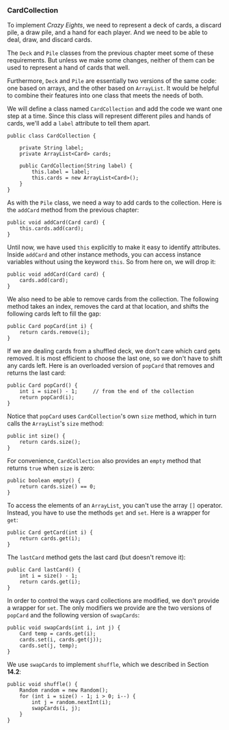 ###  CardCollection


To implement *Crazy Eights*, we need to represent a deck of cards, a discard pile, a draw pile, and a hand for each player.
And we need to be able to deal, draw, and discard cards.

The `Deck` and `Pile` classes from the previous chapter meet some of these requirements.
But unless we make some changes, neither of them can be used to represent a hand of cards that well.


Furthermore, `Deck` and `Pile` are essentially two versions of the same code: one based on arrays, and the other based on `ArrayList`.
It would be helpful to combine their features into one class that meets the needs of both.

We will define a class named `CardCollection` and add the code we want one step at a time.
Since this class will represent different piles and hands of cards, we'll add a `label` attribute to tell them apart.


```code
public class CardCollection {

    private String label;
    private ArrayList<Card> cards;

    public CardCollection(String label) {
        this.label = label;
        this.cards = new ArrayList<Card>();
    }
}
```


As with the `Pile` class, we need a way to add cards to the collection.
Here is the `addCard` method from the previous chapter:

```code
public void addCard(Card card) {
    this.cards.add(card);
}
```


Until now, we have used `this` explicitly to make it easy to identify attributes.
Inside `addCard` and other instance methods, you can access instance variables without using the keyword `this`.
So from here on, we will drop it:

```code
public void addCard(Card card) {
    cards.add(card);
}
```

We also need to be able to remove cards from the collection.
The following method takes an index, removes the card at that location, and shifts the following cards left to fill the gap:

```code
public Card popCard(int i) {
    return cards.remove(i);
}
```


If we are dealing cards from a shuffled deck, we don't care which card gets removed.
It is most efficient to choose the last one, so we don't have to shift any cards left.
Here is an overloaded version of `popCard` that removes and returns the last card:

```code
public Card popCard() {
    int i = size() - 1;     // from the end of the collection
    return popCard(i);
}
```

Notice that `popCard` uses `CardCollection`'s own `size` method, which in turn calls the `ArrayList`'s `size` method:

```code
public int size() {
    return cards.size();
}
```

For convenience, `CardCollection` also provides an `empty` method that returns `true` when `size` is zero:

```code
public boolean empty() {
    return cards.size() == 0;
}
```

To access the elements of an `ArrayList`, you can't use the array `[]` operator.
Instead, you have to use the methods `get` and `set`.
Here is a wrapper for `get`:

```code
public Card getCard(int i) {
    return cards.get(i);
}
```

The `lastCard` method gets the last card (but doesn't remove it):

```code
public Card lastCard() {
    int i = size() - 1;
    return cards.get(i);
}
```


In order to control the ways card collections are modified, we don't provide a wrapper for `set`.
The only modifiers we provide are the two versions of `popCard` and the following version of `swapCards`:

```code
public void swapCards(int i, int j) {
    Card temp = cards.get(i);
    cards.set(i, cards.get(j));
    cards.set(j, temp);
}
```

We use `swapCards` to implement `shuffle`, which we described in Section **14.2**:

```code
public void shuffle() {
    Random random = new Random();
    for (int i = size() - 1; i > 0; i--) {
        int j = random.nextInt(i);
        swapCards(i, j);
    }
}
```